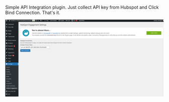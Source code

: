 Simple API Integration plugin. Just collect API key from Hubspot and Click Bind Connection. That's it.

![User Interface](https://github.com/Oleraj09/Hubspot-API/blob/master/images/homepage.png)
